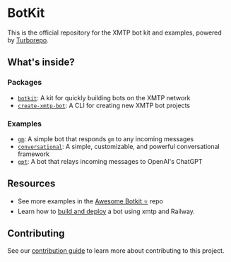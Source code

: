 # BotKit

This is the official repository for the XMTP bot kit and examples, powered by [Turborepo](https://turbo.build/repo).

## What's inside?

### Packages

- [`botkit`](https://github.com/xmtp/botkit/blob/main/packages/botkit): A kit for quickly building bots on the XMTP network
- [`create-xmtp-bot`](https://github.com/xmtp/botkit/blob/main/packages/create-xmtp-bot): A CLI for creating new XMTP bot projects

### Examples

- [`gm`](https://github.com/xmtp/botkit/blob/main/examples/gm): A simple bot that responds `gm` to any incoming messages
- [`conversational`](https://github.com/xmtp/botkit/blob/main/examples/conversational): A simple, customizable, and powerful conversational framework
- [`gpt`](https://github.com/xmtp/botkit/blob/main/examples/gpt): A bot that relays incoming messages to OpenAI's ChatGPT

## Resources

- See more examples in the [Awesome Botkit ⭐️](/resources/AWESOME.md) repo
- Learn how to [build and deploy](/resources/Tutorial.md) a bot using xmtp and Railway.

## Contributing

See our [contribution guide](./CONTRIBUTING.md) to learn more about contributing to this project.
